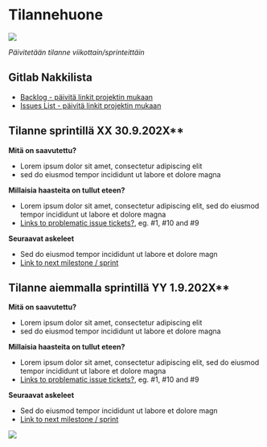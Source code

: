 # Tilannehuone

![](https://openclipart.org/image/400px/286947)

*Päivitetään tilanne viikottain/sprinteittäin*

## Gitlab Nakkilista

* [Backlog - päivitä linkit projektin mukaan](https://gitlab.labranet.jamk.fi/jamkit/project-templates/opf-2021-ttc2070-core-template-v1/-/boards)
* [Issues List - päivitä linkit projektin mukaan](https://gitlab.labranet.jamk.fi/jamkit/project-templates/opf-2021-ttc2070-core-template-v1/-/issues)






## Tilanne sprintillä XX 30.9.202X**

**Mitä on saavutettu?**

* Lorem ipsum dolor sit amet, consectetur adipiscing elit
* sed do eiusmod tempor incididunt ut labore et dolore magna 

**Millaisia haasteita on tullut eteen?**

* Lorem ipsum dolor sit amet, consectetur adipiscing elit, sed do eiusmod tempor incididunt ut labore et dolore magna 
* [Links to problematic issue tickets?](), eg. #1, #10 and #9


**Seuraavat askeleet**

* Sed do eiusmod tempor incididunt ut labore et dolore magn
* [Link to next milestone / sprint]()



## Tilanne aiemmalla sprintillä YY 1.9.202X**

**Mitä on saavutettu?**

* Lorem ipsum dolor sit amet, consectetur adipiscing elit
* sed do eiusmod tempor incididunt ut labore et dolore magna 

**Millaisia haasteita on tullut eteen?**

* Lorem ipsum dolor sit amet, consectetur adipiscing elit, sed do eiusmod tempor incididunt ut labore et dolore magna 
* [Links to problematic issue tickets?](), eg. #1, #10 and #9


**Seuraavat askeleet**

* Sed do eiusmod tempor incididunt ut labore et dolore magn
* [Link to next milestone / sprint]()

![](https://openclipart.org/image/400px/286947)



